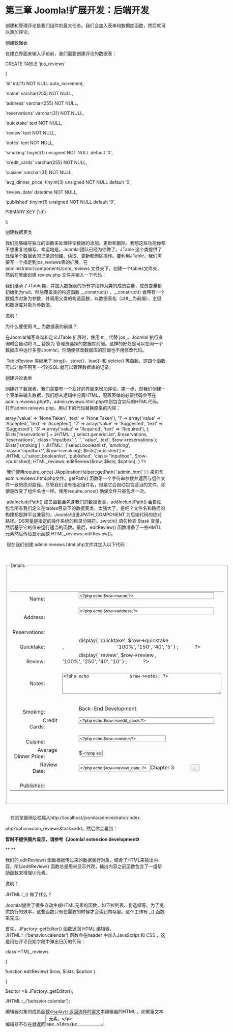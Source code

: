 # 第三章 Joomla!扩展开发：后端开发

创建和管理评论是我们组件的最大任务。我们会加入表单和数据库函数，然后就可以添加评论。

创建数据表

在建立界面来输入评论前，我们需要创建评论的数据表：

CREATE TABLE 'jos_reviews'

(

'id' int(11) NOT NULL auto_increment,

'name' varchar(255) NOT NULL,

'address' varchar(255) NOT NULL,

'reservations' varchar(31) NOT NULL,

'quicktake' text NOT NULL,

'review' text NOT NULL,

'notes' text NOT NULL,

'smoking' tinyint(1) unsigned NOT NULL default '0',

'credit_cards' varchar(255) NOT NULL,

'cuisine' varchar(31) NOT NULL,

'avg_dinner_price' tinyint(3) unsigned NOT NULL default '0',

'review_date' datetime NOT NULL,

'published' tinyint(1) unsigned NOT NULL default '0',

PRIMARY KEY ('id')

);


创建数据表类

我们能够编写独立的函数来处理评论数据的添加、更新和删除。我想这些功能你都不想重复地编写。幸运地是，Joomla!团队已经为你做了。JTable 这个类提供了处理单个数据表的记录的创建、读取、更新和删除操作。要利用JTable，我们需要写一个指定到jos_reviews表的扩展。在administrator/components/com_reviews 文件夹下，创建一个tables文件夹，然后在里面创建 review.php 文件并输入一下代码：

<?php

defined('_JEXEC') or die('Restricted access');

class TableReview extends JTable

{

var $id = null;

var $name = null;

var $address = null;

var $reservations = null;

var $quicktake = null;

var $review = null;

var $notes = null;

var $smoking = null;

var $credit_cards = null;

var $cuisine = null;

var $avg_dinner_price = null;

var $review_date = null;

var $published = null;

function __construct(&$db)

{

  parent::__construct( '#__reviews', 'id', $db );

}

}

?>

我们继承了JTable类，并加入数据表的所有字段作为类的成员变量，成员变量都初始化为null。然后覆盖类的构造函数 __construct() ，__construct() 会带有一个数据库对象为参数，并调用父类的构造函数，以数据表名（以#__为前缀）、主键和数据库对象为参数值。

说明：

为什么要使用 #__ 为数据表的前缀？

在Joomla!编写查询和定义JTable 扩展时，使用 #__ 代替 jos_。Joomla! 执行查询时会自动将 #__ 替换为 管理员选择的数据库前缀。这样的好处是可以在同一个数据库中运行多套Joomla!。你随便修改数据库的前缀也不用修改代码。

 

​    TableReview 类继承了 bing()、store()、load() 和 delete() 等函数，这四个函数可以让你不用写一行的SQL 就可以管理数据库的记录。

 

创建评论表单

​    创建好了数据表，我们需要有一个友好的界面来增加评论。第一步，然我们创建一个表单来输入数据，我们想从逻辑中分离HTML，配置表单的必要代码会写在 admin.reviews.php中，admin.reviews.html.php中则包含实际的HTML代码。打开admin.reivews.php，用以下的代码替换原来的内容：

<?php

defined( '_JEXEC' ) or die( 'Restricted access' );

require_once( JApplicationHelper::getPath( 'admin_html' ) );

JTable::addIncludePath(JPATH_COMPONENT.DS.'tables');

switch($task)

{

case 'add':

editReview( $option );

  break;

}

function editReview( $option )

{

$row =& JTable::getInstance('Review', 'Table');

$lists = array();

$reservations = array(

  '0' => array('value' => 'None Taken',

​      'text' => 'None Taken'),

  '1' => array('value' => 'Accepted',

​      'text' => 'Accepted'),

  '2' => array('value' => 'Suggested',

​      'text' => 'Suggested'),

  '3' => array('value' => 'Required',

​      'text' => 'Required'),

);

$lists['reservations'] = JHTML::_('select.genericList',

$reservations, 'reservations', 'class="inputbox" '. '', 'value',

​                    'text', $row->reservations );

$lists['smoking'] = JHTML::_('select.booleanlist', 'smoking',

​               'class="inputbox"', $row->smoking);

$lists['published'] = JHTML::_('select.booleanlist', 'published',

​              'class="inputbox"', $row->published);

HTML_reviews::editReview($row, $lists, $option);

}

?>

​    我们使用require_once( JApplicationHelper::getPath( 'admin_html' ) ) 来包含admin.reviews.html.php文件。getPath() 函数带一个字符串参数并返回与组件文件一致的绝对路径。尽管我们没有指定组件名，但是它会自动包含适当的文件，即使是改变了组件名也一样。使用require_once() 确保文件只被包含一次。

​    addIncludePath() 成员函数会包含我们的数据表类，addIncludePath() 会自动包含所有我们定义在tables目录下的数据表类，太强大了，是吧？文件名和路径的构建都是跨平台兼容的。Joomla!设置JPATH_COMPONENT 为后端代码的绝对路径。DS常量是指定的操作系统的目录分隔符。switch() 语句检查 $task 变量，然后基于它的值来运行适当的函数。最后，editReview() 函数准备了一些HMTL元素然后传给显示函数 HTML_reviews::editReview()。

​    现在我们创建 admin.reviews.html.php文件并加入以下代码：

<?phpdefined( '_JEXEC' ) or die( 'Restricted access' );class HTML_reviews{function editReview( $row, $lists, $option ){    $editor =& JFactory::getEditor();    JHTML::_('behavior.calendar');    ?>    <form action="index.php" method="post"                  name="adminForm" id="adminForm">      <fieldset class="adminform">        <legend>Details</legend>        <table class="admintable">        <tr>          <td width="100" align="right" class="key">            Name:          </td>          <td>            <input class="text_area" type="text" name="name"                id="name" size="50" maxlength="250"                value="<?php echo $row->name;?>" />          </td>        </tr>        <tr>          <td width="100" align="right" class="key">            Address:          </td>          <td>            <input class="text_area" type="text" name="address"                id="address" size="50" maxlength="250"                value="<?php echo $row->address;?>" />          </td>        </tr>        <tr>          <td width="100" align="right" class="key">            Reservations:          </td>          <td>            <?php            echo $lists['reservations'];Chapter 3            ?>          </td>        </tr>        <tr>          <td width="100" align="right" class="key">            Quicktake:          </td>          <td>            <?php            echo $editor->display( 'quicktake', $row->quicktake ,                                       '100%', '150', '40', '5' ) ;            ?>          </td>        </tr>        <tr>          <td width="100" align="right" class="key">            Review:          </td>          <td>            <?php            echo $editor->display( 'review', $row->review ,                                      '100%', '250', '40', '10' ) ;            ?>          </td>        </tr>         <tr>          <td width="100" align="right" class="key">            Notes:          </td>          <td>            <textarea class="text_area" cols="20" rows="4"                name="notes" id="notes" style="width:500px"><?php echo                $row->notes; ?></textarea>          </td>        </tr>        <tr>          <td width="100" align="right" class="key">            Smoking:          </td>          <td>            <?php            echo $lists['smoking'];            ?>Back-End Development          </td>        </tr>        <tr>          <td width="100" align="right" class="key">            Credit Cards:          </td>          <td>            <input class="text_area" type="text" name="credit_cards"                id="credit_cards" size="50" maxlength="250"                value="<?php echo $row->credit_cards;?>" />          </td>        </tr>        <tr>          <td width="100" align="right" class="key">            Cuisine:          </td>          <td>            <input class="text_area" type="text" name="cuisine"                id="cuisine" size="31" maxlength="31"                value="<?php echo $row->cuisine;?>" />          </td>        </tr>        <tr>          <td width="100" align="right" class="key">            Average Dinner Price:          </td>          <td>            $<input class="text_area" type="text"                  name="avg_dinner_price"                  id="avg_dinner_price" size="5" maxlength="3"                  value="<?php echo $row->avg_dinner_price;?>" />          </td>        </tr>        <tr>          <td width="100" align="right" class="key">            Review Date:          </td>          <td>            <input class="inputbox" type="text" name="review_date"                id="review_date" size="25" maxlength="19"                value="<?php echo $row->review_date; ?>" />Chapter 3            <input type="reset" class="button" value="..."                onclick="return showCalendar('review_date',                'y-mm-dd');" />          </td>        </tr>        <tr>          <td width="100" align="right" class="key">            Published:          </td>          <td>            <?php            echo $lists['published'];            ?>          </td>        </tr>        </table>      </fieldset>      <input type="hidden" name="id"         value="<?php echo $row->id; ?>" />      <input type="hidden" name="option"         value="<?php echo $option;?>" />      <input type="hidden" name="task"         value="" />    </form>    <?php}}?>在浏览器地址栏输入http://localhost/joomla/administrator/index.

php?option=com_reviews&task=add，然后你会看到：

**暂时不提供图片显示，请参考《Joomla! extension development》**

**
**

我们的 editReview() 函数根据传过来的数据表行对象，结合了HTML来输出内容。所以editReview() 函数总是用来显示外观，输出内容之前函数包含了一组帮助函数来增强UI元素。


说明：

JHTML::_() 做了什么？

Joomla!提供了很多自动生成HTML元素的函数，如下拉列表、复选框等。为了提供执行的效率，这些函数只有在需要的时候才会读到内存里。这个工作有 _() 函数来完成。


首先，JFactory::getEditor() 函数返回 HTML 编辑器，JHTML::_(‘behavior.calendar’) 函数会在header 中加入JavaScript 和 CSS ，这是用在评论日期字段中弹出日历的代码：

class HTML_reviews

{

function editReview( $row, $lists, $option )

{

  $editor =& JFactory::getEditor();

  JHTML::_('behavior.calendar');


编辑器对象的成员函数display() 返回选择的富文本编辑器的HTML ，如果富文本编辑器不存在就返回<textarea> 元素。

​      <td>

​       <?php

​      echo $editor->display( 'quicktake', $row->quicktake ,

​        '100%', '150', '40', '5' ) ;

​      ?>

​     </td>

display() 函数带有以下的参数：表单变量名、值、宽、高、列数和行数。当没有使用HTML编辑器，最后两个参数是 <textarea> 的大小。


处理数据

管理员填完表单并且当即保存按钮后，我们需要保存信息到数据库里。开始，在admin.reviews.php中创建 saveReview() 函数：

function saveReview( $option )

{

global $mainframe;

$row =& JTable::getInstance('review', 'Table');

if (!$row->bind(JRequest::get('post')))

{

echo "<script> alert('".$row->getError()."');

window.history.go(-1); </script>\n";

exit();

}

$row->quicktake = JRequest::getVar( 'quicktake', '', 'post',

'string', JREQUEST_ALLOWRAW );

$row->review = JRequest::getVar( 'review', '', 'post',

'string', JREQUEST_ALLOWRAW );

if(!$row->review_date)

$row->review_date = date( 'Y-m-d H:i:s' );

if (!$row->store())

{

echo "<script> alert('".$row->getError()."');

window.history.go(-1); </script>\n";

exit();

}

$mainframe->redirect('index.php?option=' .

$option, 'Review Saved');

}


  首先，将全局变量 $mainframe 传进来， $mainframe 对象提供很多成员函数来控制 session 变量和 headers。然后将 TableReview 类的一个实例赋值给 $row ，类的名字由第一个参数和第二个参数组合而成，第二个参数是第一个参数的前缀。第二步，使用bind() 成员函数来加载表单中所有变量到 $row 中。

bind() 函数传一个关联数组参数并且要数组的所有元素都要和对象的成员变量完全匹配。为了减少SQL注入的风险，我们使用 Jrequest::get() 来清除 $_POST 的值，这个过程会过滤掉所有能够控制SQL的字符。

​    如果 bind() 失败了会弹出一个JavaScript的警告对话框并返回到前一个页面。绑定后就可以直接操作 $row 的成员变量。既然 quicktake 和 review 字段都接受HTML内容，那么它们需要对 bind() 函数进行清除 HTML 的特殊处理。要做这样处理，可以使用 Jrequest 的成员函数 getVar() 并传递表单的变量名、默认值、请求的数组、期望的格式和各自JREQUEST_ALLOWRAW标识。以防评论没有选择日期，我们赋了当前日期给评论日期。

最后，调用 store() 函数，把所有的成员变量都转化成 UPDATE 和 INSERT 语句（由id的值决定是UPDATE还是INSERT）。因为是第一次创建记录，id没有值，所以会构建INSERT 查询语句。如果有SQL错误就返回上一页，通常这一类的SQL错误都是由于 $row 额外的成员变量而没有在数据表类中引起的。那么如果发现有SQL错误，第一时间就是要检查确保你的成员变量的拼写要与数据表的列一致。否则，如果SQL执行成功，将使用 $mainframe 的redirect() 函数返回组件的页面。

此时，admin.review.php 中的 switch() 语句只是执行添加任务。既然我们已经有了表单和函数，那么添加一个分支来保存我们的数据。添加以下粗体的代码：

switch($task)

{

case 'add':

editReview( $option );

  break;

**case 'save':**

**saveReview( $option );**

  **break;**

}

保存文件后访问这个地址：http://localhost/joomla/administrator/index.

php?option=com_reviews&task=add

你填好表单后点击保存，你能看到类似以下的页面：

**暂时不提供图片显示，请参考《Joomla! extension development》**

说明：

为什么我们不能点击“新建”按钮？

工具栏的按钮需要有名字为 adminForm 的表单才能有效，既然现在没有表单，那么点击任何的按钮都产生JavaScript错误的。当你加上 adminForm 表单后，按钮马上就生效了。

如果一切正常，那么你可以在 phpMyAdmin 中找到类似以下的数据：

**暂时不提供图片显示，请参考《Joomla! extension development》**


创建列表

既然我们的管理员不会有访问phpMyAdmin 的权限，我们需要创建显示评论的列表。开始我们在admin.reviews.php中添加以下函数：

function showReviews( $option )

{

$db =& JFactory::getDBO();

$query = "SELECT * FROM #__reviews";

$db->setQuery( $query );

$rows = $db->loadObjectList();

if ($db->getErrorNum()) {

   echo $db->stderr();

   return false;

}

HTML_reviews::showReviews( $option, $rows );

}

这个函数加载了将被显示的数据，我们得到了一个当前数据库连接的引用，然后调用它的成员函数 setQuery() ，setQuery() 函数带一个 SQL 语句的字符串为参数，但只做存储之后使用而不是立即执行。当调用 loadObjectList() 函数，之前设置的SQL 语句就会执行并返回记录到一个数组中。如果运行过程出现错误，那么将显示错误和停止组件运行。

如果一切正常，那么把记录结果的数组传给 admin.reviews.htlm.php 中的成员函数 showReviews()，如下：

function showReviews( $option, &$rows )

{

?>

<form action="index.php" method="post" name="adminForm">

<table class="adminlist">

  <thead>

   <tr>

​    <th width="20">

​     <input type="checkbox" name="toggle"

​        value="" onclick="checkAll(<?php echo

​        count( $rows ); ?>);" />

​    </th>

​    <th class="title">Name</th>

​    <th width="15%">Address</th>

​    <th width="10%">Reservations</th>

​    <th width="10%">Cuisine</th>

​    <th width="10%">Credit Cards</th>

​    <th width="5%" nowrap="nowrap">Published</th>

   </tr>

  </thead>

  <?php

  $k = 0;

  for ($i=0, $n=count( $rows ); $i < $n; $i++)

  {

   $row = &$rows[$i];

   $checked = JHTML::_('grid.id', $i, $row->id );

   $published = JHTML::_('grid.published', $row, $i );

   ?>

   <tr class="<?php echo "row$k"; ?>">

​    <td>

​     <?php echo $checked; ?>

​    </td>

​    <td>

​     <?php echo $row->name; ?>

​    </td>

​    <td>

​     <?php echo $row->address; ?>

​    </td>

​    <td>

​     <?php echo $row->reservations; ?>

​    </td>

​    <td>

​     <?php echo $row->cuisine; ?>

​    </td>

​    <td>

​     <?php echo $row->credit_cards; ?>

​    </td>

​    <td align="center">

​     <?php echo $published;?>

​    </td>

   </tr>

   <?php

   $k = 1 - $k;

  }

  ?>

</table>

<input type="hidden" name="option"

​          value="<?php echo $option;?>" />

<input type="hidden" name="task" value="" />

<input type="hidden" name="boxchecked" value="0" />

</form>

<?php

}





这个函数定义了一个名为 adminForm（作为JavaScript应用） 并指向 index.php 的表单，接着显示一个带有 adminlist 类的表格，第一行为表格的头部，第一列是一个复选框 “check all”，它会自动地选择页面上的所有记录。

接着使用传进来的记录数组来循环显示每一行的数组。要注意的是变量 $k，它在每次循环中会在 0 和 1 之中更换值，它的作用好是用来更换每个 <tr> 的类，从而控制了每行显示的背景色。

大部分的成员变量会直接输出，但是有两个比较特殊，JHTML::(‘grid.id‘) 函数将返回一个能被后端 JavaScript 识别的复选框，JHTML::_('grid.published') 函数返回一个基于 成员变量 published 的值的图片，当 published 的值是 1 时，将返回打勾的图片，否则返回打“X”的图片。

在表格下面，有四个隐藏的变量，第一个处理 option 的值，以便路由到正确的组件，第二个是 task，它是在提交表单之前以便让工具栏中的 JavaScript 能给它赋值。第三个是 boxchecked，当有任意一行的复选框被选择，boxchecked 被置为 1，当所有行的复选框被清除，boxchecked 被置为 0，它是用来辅助 JavaScript 来处理列表。

当完成了 HTML 代码的输出，最后一步就是更新文件admin.reviews.php中的 switch() 语句，加入下面的高亮代码：

switch($task)

{

case 'add':

editReview( $option );

  break;

case 'save':

  saveReview( $option );

  break;

**default:**

  **showReviews( $option );**

  **break;**

}

在浏览器中输入URL http://localhost/joomla/administrator/index.

php?option=com_reviews，一个相似的页面如下：

**暂时不提供图片显示，请参考《Joomla! extension development》**

 

编辑记录

我们将扩展原有的代码来编辑记录，而不是写一个新的功能。在文件 admin.reviews.php 中的 editReview() 函数中用以下的高亮代码来代替：$row=&JTable:getInstance(‘Review’, ‘Table’)：

function editReview( $option )

{

**$row =& JTable::getInstance('review', 'Table');**

**$cid = JRequest::getVar( 'cid', array(0), '', 'array' );**

**$id = $cid[0];**

**$row->load($id);**

 

当执行 editReview () 函数时，我们取得 TableReview 对象来处理数据，然后会从表单中取得记录ID的数组变量 cid，既然在同一个时间只编辑一条记录，那我们只选择第一个数组元素来加载相应的记录。更新文件 admin.reviews.php 中的 switch() 语句如下：

**case 'edit':**

case 'add':

editReview( $option );

  break;

你应该要提供能够让用户通过点击来编辑各自的记录的链接。在文件 admin.reviews.html.php 的HTML_reviews::showReviews() 函数下加入一下高亮的代码：

**jimport('joomla.filter.output');**

$k = 0;

for ($i=0, $n=count( $rows ); $i < $n; $i++)

{

$row = &$rows[$i];

$checked = JHTML::_('grid.id', $i, $row->id );

$published = JHTML::_('grid.published', $row, $i );

**$link = JFilterOutput::ampReplace( 'index.php?option=' .**

​         **$option . '&task=edit&cid[]='. $row->id );**

?>

<tr class="<?php echo "row$k"; ?>">

  <td>

   <?php echo $checked; ?>

  </td>

  **<td>**

      <a href="<?php echo $link; ?>">

   **<?php echo $row->name; ?></a>**

  **</td>**

  <td>

   <?php echo $row->address; ?>

  </td> 

  <td>

   <?php echo $row->reservations; ?>

  </td>

  <td>

   <?php echo $row->cuisine; ?>

  </td> 

  <td>

   <?php echo $row->credit_cards; ?>

  </td>

  <td align="center">

   <?php echo $published;?>

  </td>

为了兼容 XHTML，我们需要确保符号 & 使用 &amp; 来代替，我们使用 ampReplace() 来处理，它是 JFilterOutput 类的成员函数，JFilterOutput 通过调用 jimport(‘joomla.filter.output’) 来加载。Joomla! 提供了许多不同的库，例如 XML处理和RSS输出等。我们使用 jimport() 函数来按需要加载代码，而不是每次加载Joomla! 是都加载所用的库。你需要更新工具栏的代码，首先，去到文件 toolbar.reviews.php 中的 switch() 语句：

case 'edit':

case 'add':

  TOOLBAR_reviews::_NEW();

  break;

既然已经加入“编辑”函数，我们可以在工具栏加入“编辑”按钮，他可以根据每一行记录选择的复选框的来编辑内容，而不单只是点击链接。打开文件 toolbar.reviews.html.php ，添加以下的高亮代码：

TOOLBAR_reviews::_DEFAULT():

JToolBarHelper::unpublishList();

**JToolBarHelper::editList();**

JToolBarHelper::deleteList();


保存所有的文件，然后刷新页面 http://localhost/joomla/administrator/index.php?option=com_reviews，每一行的记录的name 栏都会带有链接，点击链接你会看到如下的页面：

**暂时不提供图片显示，请参考《Joomla! extension development》**

你可能已经注意到了在编辑页面的工具栏上有个“应用”按钮，它允许人们保存内容的同时，页面依然保留在编辑的状态，为了是应用按钮生效，需要在文件 admin.reviews.php 中做两个改变，在 switch() 语句中加入一下的高亮代码：

**case 'apply':**

case 'save':

saveReview( $option, $task );

  break;

在 saveReview() 函数中加入 $task 参数：

function saveReview( $option, **$task** )

将 saveReview() 函数的最后一行更改为如下：

current $task:

switch ($task)

{

  case 'apply':

   $msg = 'Changes to Review saved';

   $link = 'index.php?option=' . $option .

​     '&task=edit&cid[]='. $row->id;

   break;

  case 'save':

  default:

   $msg = 'Review Saved';

   $link = 'index.php?option=' . $option;

   break;

}

$mainframe->redirect($link, $msg);


删除记录

增加删除的功能是相当的简单，在文件 admin.reviews.php 的 switch() 语句中加入以下的 case 语句：

case 'remove':

removeReviews( $option );

  break;

当然也要增加 removeReviews() 函数：

function removeReviews( $option )

{

global $mainframe;

$cid = JRequest::getVar( 'cid', array(), '', 'array' );

$db =& JFactory::getDBO();

if(count($cid))

{

  $cids = implode( ',', $cid );

  $query = "DELETE FROM #__reviews WHERE id IN ( $cids )";

  $db->setQuery( $query );

  if (!$db->query())

  {

   echo "<script> alert('".$db->getErrorMsg()."');

   window.history.go(-1); </script>\n";

  }

}

$mainframe->redirect( 'index.php?option=' . $option );

}

我们从表单中再一次取得 cid 变量，然后检查数组中是否有 id 元素。如果有 id 元素，那么用逗号将数组中的元素连成字符串，然后用这个字符串来建立 SQL 语句，在执行过程中，除非发生错误，否则重定向到列表页面。